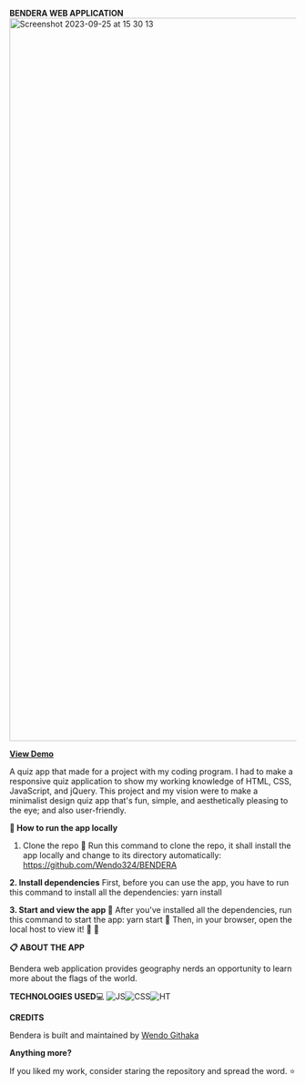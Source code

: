 **BENDERA WEB APPLICATION**
<img width="1270" alt="Screenshot 2023-09-25 at 15 30 13" src="https://github.com/Wendo324/BENDERA/assets/106747572/a06b34c0-ee51-44e3-abe1-6a0e381b937b">


[**View Demo**](https://wendo324.github.io/BENDERA/)


A quiz app that made for a project with my coding program. I had to make a responsive quiz application to show my working knowledge of HTML, CSS, JavaScript, and jQuery. This project and my vision were to make a minimalist design quiz app that's fun, simple, and aesthetically pleasing to the eye; and also user-friendly.

**🚀 How to run the app locally**
1. Clone the repo
🏇 Run this command to clone the repo, it shall install the app locally and change to its directory automatically:
https://github.com/Wendo324/BENDERA


**2. Install dependencies**
First, before you can use the app, you have to run this command to install all the dependencies:
yarn install


**3. Start and view the app 👀**
After you've installed all the dependencies, run this command to start the app:
yarn start 🏇
Then, in your browser, open the local host to view it! 🎉 🎉

**📋 ABOUT THE APP**

Bendera web application provides geography nerds an opportunity to learn more about the flags of the world.

**TECHNOLOGIES USED**💻
![JS](https://github.com/Wendo324/BENDERA/assets/106747572/873cab68-43ba-4082-8d9f-78e2899bc50f)![CSS](https://github.com/Wendo324/BENDERA/assets/106747572/fc9c0b2b-7468-4a1a-8b50-7fb2333043bd)![HT](https://github.com/Wendo324/BENDERA/assets/106747572/c76ab6be-61af-45aa-9944-c6f9046439d9)


**CREDITS**

Bendera is built and maintained by [Wendo Githaka](https://github.com/Wendo324) 

**Anything more?**


If you liked my work, consider staring the repository and spread the word. ⭐️
